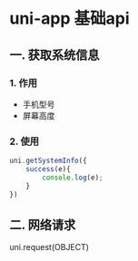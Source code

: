 # uni-app 基础api

## 一. 获取系统信息
### 1. 作用
* 手机型号
* 屏幕高度
### 2. 使用
```javascript
uni.getSystemInfo({
	success(e){
		console.log(e);
	}
})
```

## 二. 网络请求

uni.request(OBJECT)




<comment/>
<ad/>